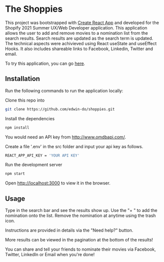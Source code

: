 # The Shoppies

This project was bootstrapped with [Create React App](https://github.com/facebook/create-react-app) and developed for the Shopify 2021 Summer UX/Web Developer application. This application allows the user to add and remove movies to a nomination list from the search results. Search results are updated as the search term is updated. The technical aspects were achivieved using React useState and useEffect Hooks. It also includes shareable links to Facebook, Linkedin, Twitter and email.

To try this application, you can go [here](https://edwin-do-shoppies.netlify.app/).

## Installation

Run the following commands to run the application locally:

Clone this repo into 
```bash
git clone https://github.com/edwin-do/shoppies.git
```
Install the dependencies
```bash
npm install
```
You would need an API key from http://www.omdbapi.com/. 

Create a file '.env' in the src folder and input your api key as follows.

```bash
REACT_APP_API_KEY = 'YOUR API KEY' 
```

Run the development server
```bash
npm start
```
Open [http://localhost:3000](http://localhost:3000) to view it in the browser.

## Usage

Type in the search bar and see the results show up. Use the "+ " to add the nomination onto the list.
Remove the nomination at anytime using the trash icon. 

Instructions are provided in details via the "Need help?" button. 

More results can be viewed in the pagination at the bottom of the results!

You can share and tell your friends to nominate their movies via Facebook, Twitter, LinkedIn or Email when you're done!








